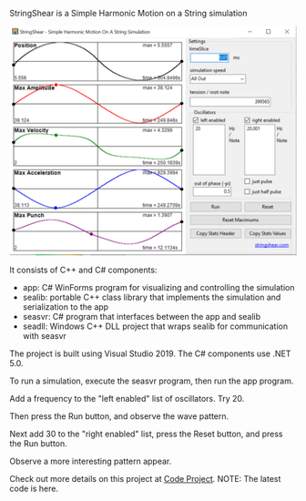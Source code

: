 StringShear is a Simple Harmonic Motion on a String simulation

![Screenshot](/assets/screen.png)

It consists of C++ and C# components:
- app: C# WinForms program for visualizing and controlling the simulation
- sealib: portable C++ class library that implements the simulation and serialization to the app
- seasvr: C# program that interfaces between the app and sealib
- seadll: Windows C++ DLL project that wraps sealib for communication with seasvr

The project is built using Visual Studio 2019.  The C# components use .NET 5.0.

To run a simulation, execute the seasvr program, then run the app program.

Add a frequency to the "left enabled" list of oscillators.  Try 20.

Then press the Run button, and observe the wave pattern.

Next add 30 to the "right enabled" list, press the Reset button, and press the Run button.

Observe a more interesting pattern appear.

Check out more details on this project at [Code Project](https://www.codeproject.com/Articles/5312296/StringShear-A-Science-Project-Adventure-in-Csharp).  NOTE: The latest code is here.